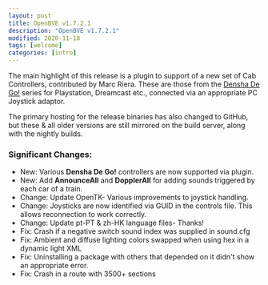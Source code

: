 ```yaml
---
layout: post
title: OpenBVE v1.7.2.1
description: "OpenBVE v1.7.2.1"
modified: 2020-11-18
tags: [welcome]
categories: [intro]
---
```


The main highlight of this release is a plugin to support of a new set of Cab Controllers, contributed by Marc Riera.
These are those from the <a href="https://en.wikipedia.org/wiki/Densha_de_Go!">Densha De Go!</a> series for Playstation, Dreamcast etc., connected via an appropriate PC Joystick adaptor.

The primary hosting for the release binaries has also changed to GitHub, but these & all older versions are still mirrored on the build server, along with the nightly builds.

### Significant Changes:
* New: Various **Densha De Go!** controllers are now supported via plugin.
* New: Add **AnnounceAll** and **DopplerAll** for adding sounds triggered by each car of a train.
* Change: Update OpenTK- Various improvements to joystick handling.
* Change: Joysticks are now identified via GUID in the controls file. This allows reconnection to work correctly.
* Change: Update pt-PT & zh-HK language files- Thanks!
* Fix: Crash if a negative switch sound index was supplied in sound.cfg
* Fix: Ambient and diffuse lighting colors swapped when using hex in a dynamic light XML
* Fix: Uninstalling a package with others that depended on it didn't show an appropriate error.
* Fix: Crash in a route with 3500+ sections